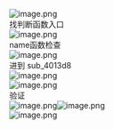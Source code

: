 ![image.png](https://cdn.nlark.com/yuque/0/2023/png/22837360/1696144933335-fcc2b466-c578-4b5d-8db3-a01f7437c2d9.png#averageHue=%23efefef&clientId=uae0b42ee-e11e-4&from=paste&height=207&id=u18f5c707&originHeight=260&originWidth=320&originalType=binary&ratio=1&rotation=0&showTitle=false&size=5788&status=done&style=none&taskId=ua322a5a3-b835-4a88-a0b6-4ddd2f1d27d&title=&width=255)<br />找判断函数入口<br />![image.png](https://cdn.nlark.com/yuque/0/2023/png/22837360/1696147793722-8d402d4a-9c48-4aed-8d37-b8d881f8e6e1.png#averageHue=%23fcfcfb&clientId=uae0b42ee-e11e-4&from=paste&height=173&id=u5f2e3b26&originHeight=173&originWidth=601&originalType=binary&ratio=1&rotation=0&showTitle=false&size=12435&status=done&style=none&taskId=u675352a6-ca85-4aad-ba25-3341945c935&title=&width=601)<br />name函数检查<br />![image.png](https://cdn.nlark.com/yuque/0/2023/png/22837360/1696147742144-468f0fa2-0bbf-44f9-b9fa-900301b8d9da.png#averageHue=%23fcfcfc&clientId=uae0b42ee-e11e-4&from=paste&height=319&id=ua3c2e858&originHeight=319&originWidth=770&originalType=binary&ratio=1&rotation=0&showTitle=false&size=22738&status=done&style=none&taskId=ub0925671-45e6-4b77-b80c-e8ea6f2064b&title=&width=770)<br />进到 sub_4013d8<br />![image.png](https://cdn.nlark.com/yuque/0/2023/png/22837360/1696146796742-b6bd3bf8-7270-4ee6-af31-d49029281518.png#averageHue=%23fcfcfc&clientId=uae0b42ee-e11e-4&from=paste&height=308&id=uf95e90e2&originHeight=308&originWidth=565&originalType=binary&ratio=1&rotation=0&showTitle=false&size=18811&status=done&style=none&taskId=udd96effc-d2c4-46c7-8bc5-dd84626e694&title=&width=565)<br />![image.png](https://cdn.nlark.com/yuque/0/2023/png/22837360/1696149638394-6fabb7a2-e2cd-4803-bae8-ae272229b3c2.png#averageHue=%23161512&clientId=uae0b42ee-e11e-4&from=paste&height=196&id=u32844eea&originHeight=196&originWidth=697&originalType=binary&ratio=1&rotation=0&showTitle=false&size=8809&status=done&style=none&taskId=u01849948-c51d-4fa3-a12c-7cf37639d39&title=&width=697)<br />验证<br />![image.png](https://cdn.nlark.com/yuque/0/2023/png/22837360/1696149830021-4ff608bc-d035-4bfe-a2c5-f53c950ee3d8.png#averageHue=%23ececec&clientId=uae0b42ee-e11e-4&from=paste&height=131&id=u81c5a70d&originHeight=182&originWidth=283&originalType=binary&ratio=1&rotation=0&showTitle=false&size=2355&status=done&style=none&taskId=ud4cec1a1-494e-4ee1-91fe-9407e302800&title=&width=204)![image.png](https://cdn.nlark.com/yuque/0/2023/png/22837360/1696149840945-ff6139dd-94af-4172-bef0-5d6fe0462cf4.png#averageHue=%23f7f6f4&clientId=uae0b42ee-e11e-4&from=paste&height=111&id=uf39869aa&originHeight=140&originWidth=267&originalType=binary&ratio=1&rotation=0&showTitle=false&size=5337&status=done&style=none&taskId=u68a84c9a-7757-497f-9236-3d7d90f0928&title=&width=211)<br />![image.png](https://cdn.nlark.com/yuque/0/2023/png/22837360/1696149861672-c839011e-8b3e-45b8-be96-8698c5566dfb.png#averageHue=%2322211e&clientId=uae0b42ee-e11e-4&from=paste&height=219&id=uf5b68d7d&originHeight=280&originWidth=365&originalType=binary&ratio=1&rotation=0&showTitle=false&size=7173&status=done&style=none&taskId=u2245d9f0-a539-44e1-9bfc-6658aae0351&title=&width=286)

